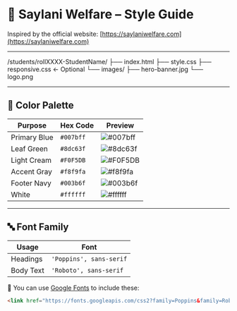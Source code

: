 # 🎨 Saylani Welfare – Style Guide

Inspired by the official website: [https://saylaniwelfare.com](https://saylaniwelfare.com)

---

/students/rollXXXX-StudentName/
├── index.html
├── style.css
├── responsive.css         ← Optional
└── images/
    ├── hero-banner.jpg
    └── logo.png

---


## 🎨 Color Palette

| Purpose        | Hex Code   | Preview     |
|----------------|------------|-------------|
| Primary Blue   | `#007bff`  | ![#007bff](https://via.placeholder.com/15/007bff/000000?text=+) |
| Leaf Green     | `#8dc63f`  | ![#8dc63f](https://via.placeholder.com/15/8dc63f/000000?text=+) |
| Light Cream    | `#F0F5DB`  | ![#F0F5DB](https://via.placeholder.com/15/F0F5DB/000000?text=+) |
| Accent Gray    | `#f8f9fa`  | ![#f8f9fa](https://via.placeholder.com/15/f8f9fa/000000?text=+) |
| Footer Navy    | `#003b6f`  | ![#003b6f](https://via.placeholder.com/15/003b6f/ffffff?text=+) |
| White          | `#ffffff`  | ![#ffffff](https://via.placeholder.com/15/ffffff/000000?text=+) |

---

## 🔤 Font Family

| Usage     | Font                    |
|-----------|-------------------------|
| Headings  | `'Poppins', sans-serif` |
| Body Text | `'Roboto', sans-serif`  |

📌 You can use [Google Fonts](https://fonts.google.com) to include these:
```html
<link href="https://fonts.googleapis.com/css2?family=Poppins&family=Roboto&display=swap" rel="stylesheet">
